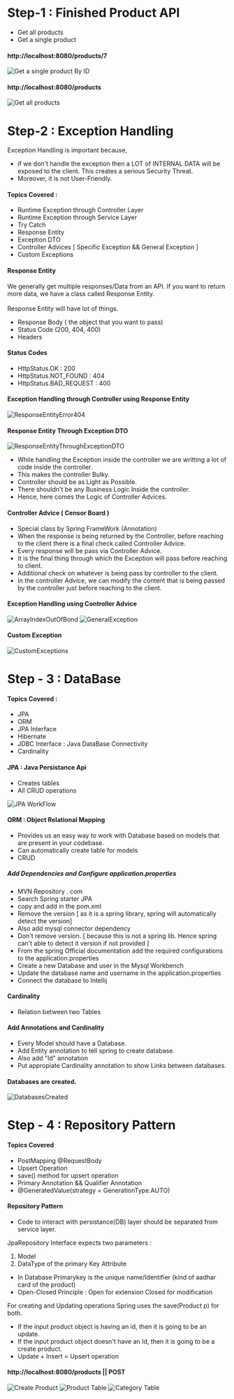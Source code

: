 # Step-1 : Finished Product API

- Get all products
- Get a single product

#### http://localhost:8080/products/7
![Get a single product By ID](assets/getProductById.png)

#### http://localhost:8080/products
![Get all products](assets/getAllProducts.png)

# Step-2 : Exception Handling
Exception Handling is important because, 
- if we don't handle the exception then a LOT of INTERNAL DATA will be exposed to the client. This creates a serious Security Threat. 
- Moreover, it is not User-Friendly.

#### Topics Covered : 
- Runtime Exception through Controller Layer
- Runtime Exception through Service Layer
- Try Catch
- Response Entity
- Exception DTO
- Controller Advices [ Specific Exception && General Exception ]
- Custom Exceptions

#### Response Entity

We generally get multiple responses/Data from an API. If you want to return more data, we have a class called Response Entity.
<br><br>
Response Entity will have lot of things. 
- Response Body ( the object that you want to pass)
- Status Code (200, 404, 400)
- Headers

#### Status Codes
- HttpStatus.OK : 200
- HttpStatus.NOT_FOUND : 404
- HttpStatus.BAD_REQUEST : 400

#### Exception Handling through Controller using Response Entity
![ResponseEntityError404](assets/ResponseEntityError404.png)

#### Response Entity Through Exception DTO
![ResponseEntityThroughExceptionDTO](assets/ResponseEntityThroughExceptionDto.png)

- While handling the Exception inside the controller we are writting a lot of code inside the controller. 
- This makes the controller Bulky.
- Controller should be as Light as Possible.
- There shouldn't be any Business Logic Inside the controller.
- Hence, here comes the Logic of Controller Advices.

#### Controller Advice  ( Censor Board )
- Special class by Spring FrameWork (Annotation)
- When the response is being returned by the Controller, before reaching to the client there is a final check called Controller Advice.
- Every response will be pass via Controller Advice.
- It is the final thing through which the Exception will pass before reaching to client.
- Additional check on whatever is being pass by controller to the client.
- In the controller Advice, we can modify the content that is being passed by the controller just before reaching to the client.

#### Exception Handling using Controller Advice
![ArrayIndexOutOfBond](assets/ArrayIndexOutOfBondException.png)
![GeneralException](assets/GeneralExceptions.png)

#### Custom Exception
![CustomExceptions](assets/CustomExceptions.png)

# Step - 3 : DataBase

#### Topics Covered :
- JPA 
- ORM 
- JPA Interface
- Hibernate
- JDBC Interface : Java DataBase Connectivity
- Cardinality

#### JPA : Java Persistance Api
- Creates tables
- All CRUD operations

![JPA WorkFlow](assets/JpaWorkFlow.png)

#### ORM : Object Relational Mapping 
- Provides us an easy way to work with Database based on models that are present in your codebase.
- Can automatically create table for models
- CRUD

##### Add Dependencies and Configure application.properties

- MVN Repository . com
- Search Spring starter JPA
- copy and add in the pom.xml
- Remove the version [ as it is a spring library, spring will automatically detect the version]
- Also add mysql connector dependency 
- Don't remove version. [ because this is not a spring lib. Hence spring can't able to detect it version if not provided ]
- From the spring Official documentation add the required configurations to the application.properties
- Create a new Database and user in the Mysql Workbench
- Update the database name and username in the application.properties
- Connect the database to Intellij

#### Cardinality
- Relation between two Tables

#### Add Annotations and Cardinality
- Every Model should have a Database.
- Add Entity annotation to tell spring to create database.
- Also add "Id" annotation
- Put appropiate Cardinality annotation to show Links between databases.

#### Databases are created.
![DatabasesCreated](assets/DatabasesCreated.png)

# Step - 4 : Repository Pattern

#### Topics Covered
- PostMapping @RequestBody
- Upsert Operation
- save() method for upsert operation
- Primary Annotation && Qualifier Annotation
- @GeneratedValue(strategy = GenerationType.AUTO)
#### Repository Pattern

- Code to interact with persistance(DB) layer should be separated from service layer.

JpaRepository Interface expects two parameters : 
1. Model
2. DataType of the primary Key Attribute

- In Database Primarykey is the unique name/Identifier (kind of aadhar card of the product)
- Open-Closed Principle : Open for extension Closed for modification

For creating and Updating operations Spring uses the save(Product p) for both.
- If the input product object is having an id, then it is going to be an update.
- If the input product object doesn't have an Id, then it is going to be a create product.
- Update + Insert = Upsert operation

#### http://localhost:8080/products  || POST
![Create Product](assets/CreateProduct.png)
![Product Table](assets/ProductTable.png)
![Category Table](assets/CategoryTable.png)

